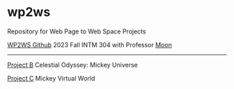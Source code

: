 # wp2ws
 Repository for Web Page to Web Space Projects

 [WP2WS Github](https://github.com/MOQN/IMA-Web-Page-To-Web-Space)
 2023 Fall INTM 304 with Professor [Moon](https://github.com/MOQN)

 ---

 [Project B](https://mickeykorea.github.io/wp2ws/Project_B/)
 Celestial Odyssey: Mickey Universe

 [Project C]()
 Mickey Virtual World

